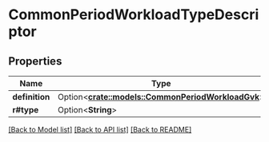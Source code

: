 # CommonPeriodWorkloadTypeDescriptor

## Properties

Name | Type | Description | Notes
------------ | ------------- | ------------- | -------------
**definition** | Option<[**crate::models::CommonPeriodWorkloadGvk**](common.WorkloadGVK.md)> |  | [optional]
**r#type** | Option<**String**> |  | [optional]

[[Back to Model list]](../README.md#documentation-for-models) [[Back to API list]](../README.md#documentation-for-api-endpoints) [[Back to README]](../README.md)


